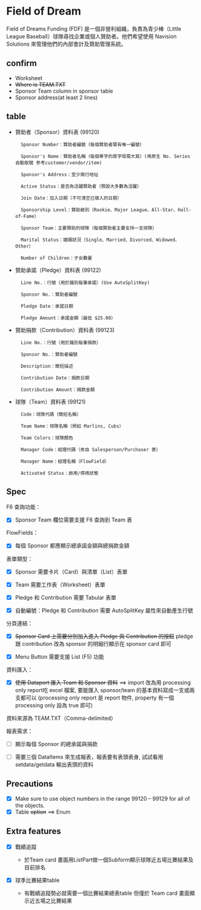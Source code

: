 # Field of Dream

Field of Dreams Funding (FDF) 是一個非營利組織，負責為青少棒（Little League Baseball）球隊尋找企業或個人贊助者。他們希望使用 Navision Solutions 來管理他們的內部會計及贊助管理系統。

## confirm

- Worksheet
- ~~Where is TEAM.TXT~~
- Sponsor Team column in sponsor table
- Sponsor address(at least 2 lines)

## table

- 贊助者（Sponsor）資料表 (99120)

        Sponsor Number：贊助者編號（每個贊助者需有唯一編號）

        Sponsor's Name：贊助者名稱（每個單字的首字母需大寫）(用原生 No. Series 自動取號 參考customer/vendor/item)

        Sponsor's Address：至少兩行地址

        Active Status：是否為活躍贊助者（預設大多數為活躍）

        Join Date：加入日期（不可清空已填入的日期）

        Sponsorship Level：贊助級別（Rookie、Major League、All-Star、Hall-of-Fame）

        Sponsor Team：主要贊助的球隊（每個贊助者主要支持一支球隊）

        Marital Status：婚姻狀況（Single、Married、Divorced、Widowed、Other）

        Number of Children：子女數量

- 贊助承諾（Pledge）資料表 (99122)

        Line No.：行號（用於識別每筆承諾）(Use AutoSplitKey)

        Sponsor No.：贊助者編號

        Pledge Date：承諾日期

        Pledge Amount：承諾金額（最低 $25.00）

- 贊助捐款（Contribution）資料表 (99123)

        Line No.：行號（用於識別每筆捐款）

        Sponsor No.：贊助者編號

        Description：簡短描述

        Contribution Date：捐款日期

        Contribution Amount：捐款金額

- 球隊（Team）資料表 (99121)

        Code：球隊代碼（簡短名稱）

        Team Name：球隊名稱（例如 Marlins, Cubs）

        Team Colors：球隊顏色

        Manager Code：經理代碼（來自 Salesperson/Purchaser 表）

        Manager Name：經理名稱（FlowField）

        Activated Status：啟用/停用狀態

## Spec

F6 查詢功能：

- [x] Sponsor Team 欄位需要支援 F6 查詢到 Team 表

FlowFields：

- [x] 每個 Sponsor 都應顯示總承諾金額與總捐款金額

表單類型：

- [x] Sponsor 需要卡片（Card）與清單（List）表單

- [x] Team 需要工作表（Worksheet）表單

- [x] Pledge 和 Contribution 需要 Tabular 表單

- [x] 自動編號：Pledge 和 Contribution 需要 AutoSplitKey 屬性來自動產生行號

分頁連結：

- [x] ~~Sponsor Card 上需要分別加入進入 Pledge 與 Contribution 的按鈕~~ pledge 跟 contribution 改為 sponsor 的明細行顯示在 sponsor card 即可

- [x] Menu Button 需要支援 List (F5) 功能

資料匯入：

- [x] ~~使用 Dataport 匯入 Team 和 Sponsor 資料~~ ==> import 改為用 processing only report吃 excel 檔案, 要能匯入 sponsor/team 的基本資料寫成一支或兩支都可以 (processing only report 是 report 物件, property 有一個 processing only 設為 true 即可)

資料來源為 TEAM.TXT（Comma-delimited）

報表需求：

- [ ] 顯示每個 Sponsor 的總承諾與捐款

- [ ] 需要三個 DataItems 來生成報表，報表要有表頭表身, 試試看用 setdata/getdata 輸出表頭的資料

## Precautions

- [X] Make sure to use object numbers in the range 99120 – 99129 for all of the objects.
- [x] Table ~~option~~ ==> Enum

## Extra features

- [x] 戰績追蹤
  - 於Team card 畫面用ListPart做一個Subform顯示球隊近五場比賽結果及目前排名
  
- [x] 球季比賽結果table
  - 有戰績追蹤勢必就需要一個比賽結果總表table 但僅於 Team card 畫面顯示近五場之比賽結果
